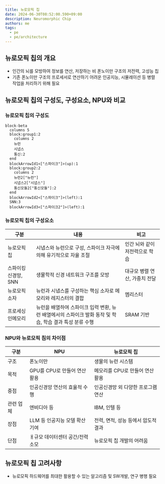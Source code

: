 ```yaml
---
title: 뉴로모픽 칩
date: 2024-06-30T08:52:00.590+09:00
description: Neuromorphic Chip
authors: me
tags: 
  - pe
  - pe/architecture 
---
```


## 뉴로모픽 칩의 개요

- 인간의 뇌를 모방하여 정보를 연산, 저장하는 비 폰노이만 구조의 저전력, 고성능 칩
- 기존 폰노이만 구조의 프로세서로 연산하기 어려운 인공지능, 시뮬레이션 등 병렬 작업을 처리하기 위해 필요

## 뉴로모픽 칩의 구성도, 구성요소, NPU와 비교

### 뉴로모픽 칩의 구성도

```mermaid
block-beta
  columns 5
  block:group1:2
    columns 2
    뉴런
    시냅스
    통신:2
  end
  blockArrowId1<["스파이크"]>(up):1
  block:group2:2
    columns 2
    뉴런2["뉴런"]
    시냅스2["시냅스"]
    통신모듈2["통신모듈"]:2
  end
  blockArrowId2<["스파이크"]>(left):1
  SNN:3
  blockArrowId3<["스파이크2"]>(left):1
```

### 뉴로모픽 칩의 구성요소

| 구분 | 내용 | 비고 |
| --- | --- | --- |
| 뉴로모픽 칩 | 시냅스와 뉴런으로 구성, 스파이크 자극에 의해 유기적으로 자율 조절 | 인간 뇌와 같이 저전력으로 학습 |
| 스파이킹 신경망, SNN | 생물학적 신경 네트워크 구조를 모방 | 대규모 병렬 연산, 가중치 전달 |
| 뉴로모픽 소자 | 뉴런과 시냅스를 구성하는 핵심 소자로 메모리와 레지스터의 결합 | 멤리스터 |
| 프로세싱 인메모리 | 뉴런을 배열하여 스파이크 입력 변환, 뉴런 배열에서의 스파이크 발화 동작 및 학습, 학습 결과 특성 분류 수행 | SRAM 기반 |

### NPU와 뉴로모픽 침의 차이점

| 구분 | NPU | 뉴로모픽 칩 |
| --- | --- | --- |
| 구조 | 폰노이만 | 생물의 뉴런 시스템 |
| 목적 | GPU를 CPU로 만들어 연산 활용 | 메모리를 CPU로 만들어 연산 활용 |
| 중점 | 인공신경망 연산의 효율적 수행 | 인공신경망 외 다양한 프로그램 연산 |
| 관련 업체 | 엔비디아 등 | IBM, 인텔 등 |
| 장점 | LLM 등 인공지능 모델 확산 기여 | 전력, 면적, 성능 등에서 압도적 결과 |
| 단점 | ㅐ규모 데이터센터 공간/전력 소모 | 뉴로모픽 칩 개발의 어려움 |

## 뉴로모픽 칩 고려사항

- 뉴로모픽 하드웨어를 최대한 활용할 수 있는 알고리즘 및 SW개발, 연구 병행 필요
